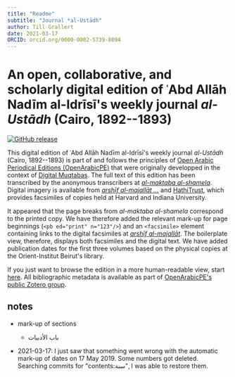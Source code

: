 ```yaml
---
title: "Readme"
subtitle: "Journal *al-Ustādh"
author: Till Grallert
date: 2021-03-17
ORCID: orcid.org/0000-0002-5739-8094
---
```


# An open, collaborative, and scholarly digital edition of ʿAbd Allāh Nadīm al-Idrīsī's weekly journal *al-Ustādh* (Cairo, 1892--1893)

[![GitHub release](https://img.shields.io/github/release/openarabicpe/journal_al-ustadh.svg)](https://github.com/openarabicpe/journal_al-ustadh/releases)
<!-- DOI needs updating once released -->
<!-- [![DOI](https://zenodo.org/badge/52619834.svg)](https://zenodo.org/badge/latestdoi/52619834) -->

This digital edition of ʿAbd Allāh Nadīm al-Idrīsī's weekly journal *al-Ustādh* (Cairo, 1892--1893) is part of and follows the principles of [Open Arabic Periodical Editions (OpenArabicPE)](https://openarabicpe.github.io) that were originally developped in the context of [Digital Muqtabas](https://github.com/openarabicpe/journal_al-muqtabas). The full text of this edition has been transcribed by the anonymous transcribers at [*al-maktaba al-shamela*](http://shamela.ws/index.php/book/35118). Digital imagery is available from [*arshīf al-majallāt ...*][sakhrit] and [HathiTrust][hathitrust], which provides facsimiles of copies held at Harvard and Indiana University.

It appeared that the page breaks from *al-maktaba al-shamela* correspond to the printed copy. We have therefore added the relevant mark-up for page beginnings (`<pb ed="print" n="123"/>`) and an `<facsimile>` element containing links to the digital facsimiles at [*arshīf al-majallāt*][sakhrit]. The boilerplate view, therefore, displays both facsimiles and the digital text. We have added publication dates for the first three volumes based on the physical copies at the Orient-Institut Beirut's library.

If you just want to browse the edition in a more human-readable view, start [here](https://openarabicpe.github.io/journal_al-ustadh/tei/oclc_1036721166-i_1.TEIP5.xml). All bibliographic metadata is available as part of [OpenArabicPE's public Zotero group](https://www.zotero.org/groups/904125/openarabicpe/items/).

## notes

- mark-up of sections
    + باب الأدبيات

- 2021-03-17: I just saw that something went wrong with the automatic mark-up of dates on 17 May 2019. Some numbers got deleted. Searching commits for "contents:سنة", I was able to restore them.

[sakhrit]: http://archive.alsharekh.org/newmagazineYears/106
[hathitrust]: https://catalog.hathitrust.org/Record/000067362
